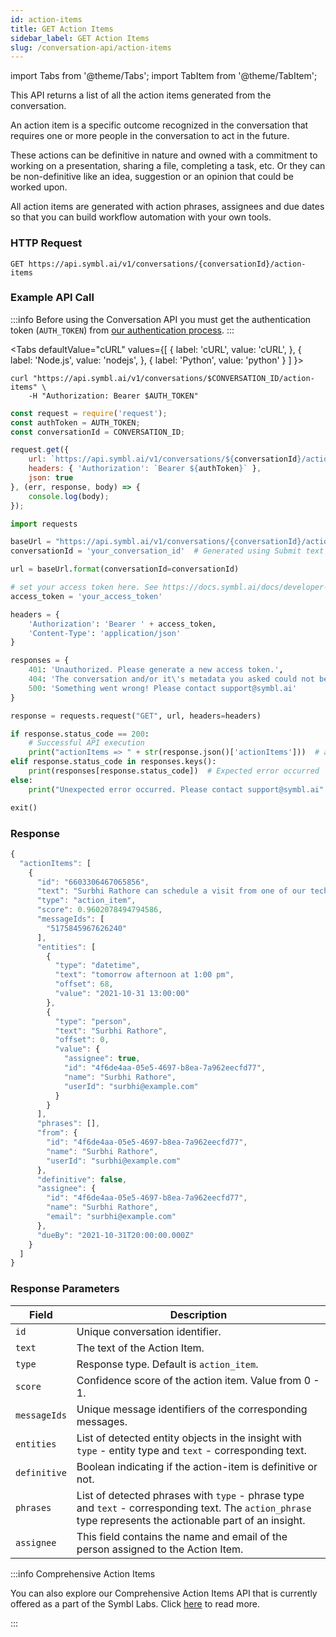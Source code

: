```yaml
---
id: action-items
title: GET Action Items
sidebar_label: GET Action Items
slug: /conversation-api/action-items
---
```

import Tabs from '@theme/Tabs';
import TabItem from '@theme/TabItem';

This API returns a list of all the action items generated from the conversation.

An action item is a specific outcome recognized in the conversation that requires one or more people in the conversation to act in the future.

These actions can be definitive in nature and owned with a commitment to working on a presentation, sharing a file, completing a task, etc.
Or they can be non-definitive like an idea, suggestion or an opinion that could be worked upon.

All action items are generated with action phrases, assignees and due dates so that you can build workflow automation with your own tools.



### HTTP Request

`GET https://api.symbl.ai/v1/conversations/{conversationId}/action-items`


### Example API Call

:::info
Before using the Conversation API you must get the authentication token (`AUTH_TOKEN`) from [our authentication process](/docs/developer-tools/authentication).
:::


<Tabs
  defaultValue="cURL"
  values={[
    { label: 'cURL', value: 'cURL', },
    { label: 'Node.js', value: 'nodejs', },
    { label: 'Python', value: 'python' }
  ]
}>
<TabItem value="cURL">

```shell
curl "https://api.symbl.ai/v1/conversations/$CONVERSATION_ID/action-items" \
    -H "Authorization: Bearer $AUTH_TOKEN"
```

</TabItem>

<TabItem value="nodejs">

```js
const request = require('request');
const authToken = AUTH_TOKEN;
const conversationId = CONVERSATION_ID;

request.get({
    url: `https://api.symbl.ai/v1/conversations/${conversationId}/action-items`,
    headers: { 'Authorization': `Bearer ${authToken}` },
    json: true
}, (err, response, body) => {
    console.log(body);
});
```

</TabItem>
<TabItem value="python">

```py
import requests

baseUrl = "https://api.symbl.ai/v1/conversations/{conversationId}/action-items"
conversationId = 'your_conversation_id'  # Generated using Submit text end point

url = baseUrl.format(conversationId=conversationId)

# set your access token here. See https://docs.symbl.ai/docs/developer-tools/authentication
access_token = 'your_access_token'

headers = {
    'Authorization': 'Bearer ' + access_token,
    'Content-Type': 'application/json'
}

responses = {
    401: 'Unauthorized. Please generate a new access token.',
    404: 'The conversation and/or it\'s metadata you asked could not be found, please check the input provided',
    500: 'Something went wrong! Please contact support@symbl.ai'
}

response = requests.request("GET", url, headers=headers)

if response.status_code == 200:
    # Successful API execution
    print("actionItems => " + str(response.json()['actionItems']))  # actionsItems object containing actionItem id, text, type, score, messageIds, phrases, definitive, entities, assignee
elif response.status_code in responses.keys():
    print(responses[response.status_code])  # Expected error occurred
else:
    print("Unexpected error occurred. Please contact support@symbl.ai" + ", Debug Message => " + str(response.text))

exit()
```

</TabItem>
</Tabs>


### Response

```javascript
{
  "actionItems": [
    {
      "id": "6603306467065856",
      "text": "Surbhi Rathore can schedule a visit from one of our technicians for tomorrow afternoon at 1:00 PM.",
      "type": "action_item",
      "score": 0.9602078494794586,
      "messageIds": [
        "5175845967626240"
      ],
      "entities": [
        {
          "type": "datetime",
          "text": "tomorrow afternoon at 1:00 pm",
          "offset": 68,
          "value": "2021-10-31 13:00:00"
        },
        {
          "type": "person",
          "text": "Surbhi Rathore",
          "offset": 0,
          "value": {
            "assignee": true,
            "id": "4f6de4aa-05e5-4697-b8ea-7a962eecfd77",
            "name": "Surbhi Rathore",
            "userId": "surbhi@example.com"
          }
        }
      ],
      "phrases": [],
      "from": {
        "id": "4f6de4aa-05e5-4697-b8ea-7a962eecfd77",
        "name": "Surbhi Rathore",
        "userId": "surbhi@example.com"
      },
      "definitive": false,
      "assignee": {
        "id": "4f6de4aa-05e5-4697-b8ea-7a962eecfd77",
        "name": "Surbhi Rathore",
        "email": "surbhi@example.com"
      },
      "dueBy": "2021-10-31T20:00:00.000Z"
    }
  ]
}
```

### Response Parameters

Field  | Description
---------- | ------- |
```id``` | Unique conversation identifier.
```text``` | The text of the Action Item.
```type``` | Response type. Default is `action_item`.
```score``` | Confidence score of the action item. Value from 0 - 1.
```messageIds``` | Unique message identifiers of the corresponding messages.
```entities``` | List of detected entity objects in the insight with `type` - entity type and `text` - corresponding text.
```definitive``` | Boolean indicating if the action-item is definitive or not.
```phrases``` | List of detected phrases with `type` - phrase type and `text` - corresponding text. The `action_phrase` type represents the actionable part of an insight.
```assignee``` | This field contains the name and email of the person assigned to the Action Item.


:::info Comprehensive Action Items

You can also explore our Comprehensive Action Items API that is currently offered as a part of the Symbl Labs. Click [here](/docs/conversation-api/comprehensive-action-items) to read more. 

:::